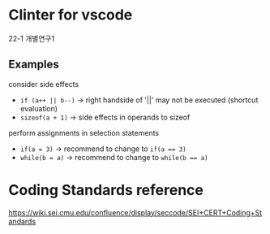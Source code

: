 # Clinter for vscode
22-1 개별연구1

## Examples
consider side effects
- `if (a++ || b--)` ->  right handside of '||' may not be executed (shortcut evaluation)
- `sizeof(a + 1)` -> side effects in operands to sizeof

perform assignments in selection statements
- `if(a = 3)` -> recommend to change to `if(a == 3)`
- `while(b = a)` -> recommend to change to `while(b == a)`

# Coding Standards reference
https://wiki.sei.cmu.edu/confluence/display/seccode/SEI+CERT+Coding+Standards
